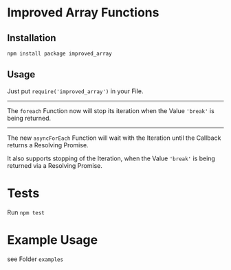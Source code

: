# Improved Array Functions
## Installation
`npm install package improved_array` 


## Usage
Just put `require('improved_array')` in your File.
___
The `foreach` Function now will stop its iteration when the Value `'break'` is being returned.
___
The new `asyncForEach` Function will wait with the Iteration until the Callback returns a Resolving Promise.

It also supports stopping of the Iteration, when the Value `'break'` is being returned via a Resolving Promise.


# Tests
Run `npm test`


# Example Usage
see Folder `examples`